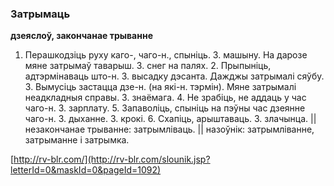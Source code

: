 ### Затрымаць
**дзеяслоў, закончанае трыванне**

1. Перашкодзіць руху каго-, чаго-н., спыніць. З. машыну. На дарозе мяне затрымаў таварыш. З. снег на палях. 2. Прыпыніць, адтэрмінаваць што-н. З. высадку дэсанта. Дажджы затрымалі сяўбу. 3. Вымусіць застацца дзе-н. (на які-н. тэрмін). Мяне затрымалі неадкладныя справы. З. знаёмага. 4. Не зрабіць, не аддаць у час чаго-н. З. зарплату. 5. Запаволіць, спыніць на пэўны час дзеянне чаго-н. З. дыханне. З. крокі. 6. Схапіць, арыштаваць. З. злачынца. || незакончанае трыванне: затрымліваць. || назоўнік: затрымліванне, затрыманне і затрымка.

<a rel="author">[http://rv-blr.com/](http://rv-blr.com/slounik.jsp?letterId=0&maskId=0&pageId=1092)</a>

